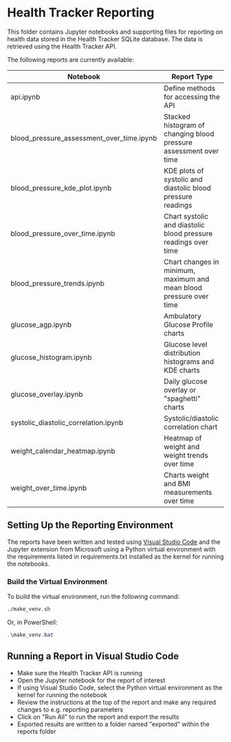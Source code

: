 # Health Tracker Reporting

This folder contains Jupyter notebooks and supporting files for reporting on health data stored in the Health Tracker SQLite database. The data is retrieved using the Health Tracker API.

The following reports are currently available:

| Notebook | Report Type |
| --- | --- |
| api.ipynb | Define methods for accessing the API |
| blood_pressure_assessment_over_time.ipynb | Stacked histogram of changing blood pressure assessment over time |
| blood_pressure_kde_plot.ipynb | KDE plots of systolic and diastolic blood pressure readings |
| blood_pressure_over_time.ipynb | Chart systolic and diastolic blood pressure readings over time |
| blood_pressure_trends.ipynb | Chart changes in minimum, maximum and mean blood pressure over time |
| glucose_agp.ipynb | Ambulatory Glucose Profile charts |
| glucose_histogram.ipynb | Glucose level distribution histograms and KDE charts |
| glucose_overlay.ipynb | Daily glucose overlay or "spaghetti" charts |
| systolic_diastolic_correlation.ipynb | Systolic/diastolic correlation chart |
| weight_calendar_heatmap.ipynb | Heatmap of weight and weight trends over time |
| weight_over_time.ipynb | Charts weight and BMI measurements over time |

## Setting Up the Reporting Environment

The reports have been written and tested using [Visual Studio Code](https://code.visualstudio.com/download) and the Jupyter extension from Microsoft using a Python virtual environment with the requirements listed in requirements.txt installed as the kernel for running the notebooks.

### Build the Virtual Environment

To build the virtual environment, run the following command:

```bash
./make_venv.sh
```

Or, in PowerShell:

```powershell
.\make_venv.bat
```

## Running a Report in Visual Studio Code

- Make sure the Health Tracker API is running
- Open the Jupyter notebook for the report of interest
- If using Visual Studio Code, select the Python virtual environment as the kernel for running the notebook
- Review the instructions at the top of the report and make any required changes to e.g. reporting parameters
- Click on "Run All" to run the report and export the results
- Exported results are written to a folder named "exported" within the reports folder
